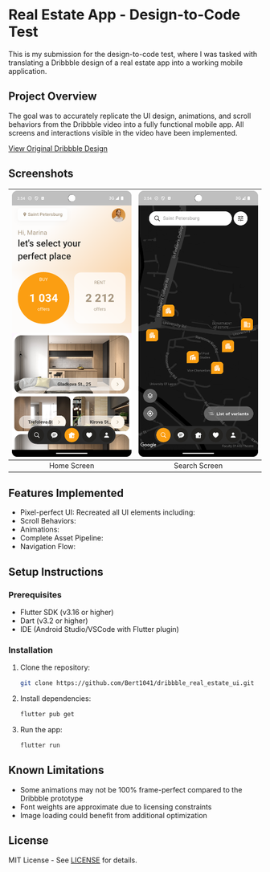 # Real Estate App - Design-to-Code Test

This is my submission for the design-to-code test, where I was tasked with translating a Dribbble design of a real estate app into a working mobile application.

## Project Overview

The goal was to accurately replicate the UI design, animations, and scroll behaviors from the Dribbble video into a fully functional mobile app. All screens and interactions visible in the video have been implemented.

[View Original Dribbble Design](https://dribbble.com/shots/23780608-Real-Estate-App)

## Screenshots

| ![Home Screen](screenshots/home.png) | ![Search Screen](screenshots/search.png) |
|:-----------------------------------:|:----------------------------------------:|
| Home Screen                         | Search Screen                            |


## Features Implemented

- Pixel-perfect UI: Recreated all UI elements including:
- Scroll Behaviors:
- Animations:
- Complete Asset Pipeline:
- Navigation Flow:

## Setup Instructions

### Prerequisites

- Flutter SDK (v3.16 or higher)
- Dart (v3.2 or higher)
- IDE (Android Studio/VSCode with Flutter plugin)

### Installation

1. Clone the repository:
   ```bash
   git clone https://github.com/Bert1041/dribbble_real_estate_ui.git
   ```

2. Install dependencies:
   ```bash
   flutter pub get
   ```

3. Run the app:
   ```bash
   flutter run
   ```

## Known Limitations

- Some animations may not be 100% frame-perfect compared to the Dribbble prototype
- Font weights are approximate due to licensing constraints
- Image loading could benefit from additional optimization

## License

MIT License - See [LICENSE](LICENSE) for details.
```
